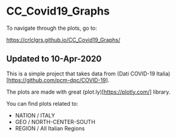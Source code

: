 # CC_Covid19_Graphs
To navigate through the plots, go to:

https://crlclgrs.github.io/CC_Covid19_Graphs/

## Updated to 10-Apr-2020

This is a simple project that takes data from 
(Dati COVID-19 Italia)[https://github.com/pcm-dpc/COVID-19].

The plots are made with great (plot.ly)[https://plotly.com/] library.

You can find plots related to:
- NATION / ITALY
- GEO / NORTH-CENTER-SOUTH
- REGION / All Italian Regions
